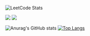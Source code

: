 ![LeetCode Stats](https://leetcard.jacoblin.cool/Khaled_Ghonem_2002?theme=dark&font=Noto%20Sans%20Telugu&ext=heatmap) 

![](https://raw.githubusercontent.com/your-github-username/cf-stats/main/output/light_card.svg#gh-dark-mode-only)
![](https://raw.githubusercontent.com/your-github-username/cf-stats/main/output/light_card.svg)

![Anurag's GitHub stats](https://github-readme-stats.vercel.app/api?username=KhaledGhonem724&theme=algolia&card_width=500&hide_title=true&show=prs_merged&show_icons=true&icon_color=27d4f1&ring_color=27d4f1)
[![Top Langs](https://github-readme-stats.vercel.app/api/top-langs/?username=KhaledGhonem724&theme=algolia&langs_count=8&layout=compact&card_width=200&title_color=27d4f1)](https://github.com/anuraghazra/github-readme-stats)
